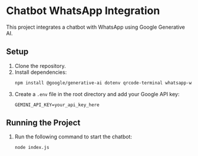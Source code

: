 # Chatbot WhatsApp Integration

This project integrates a chatbot with WhatsApp using Google Generative AI.


## Setup

1. Clone the repository.
2. Install dependencies:
    ```sh
    npm install @google/generative-ai dotenv qrcode-terminal whatsapp-web
    ```
3. Create a `.env` file in the root directory and add your Google API key:
    ```
    GEMINI_API_KEY=your_api_key_here
    ```

## Running the Project

1. Run the following command to start the chatbot:
    ```sh
    node index.js
    ```